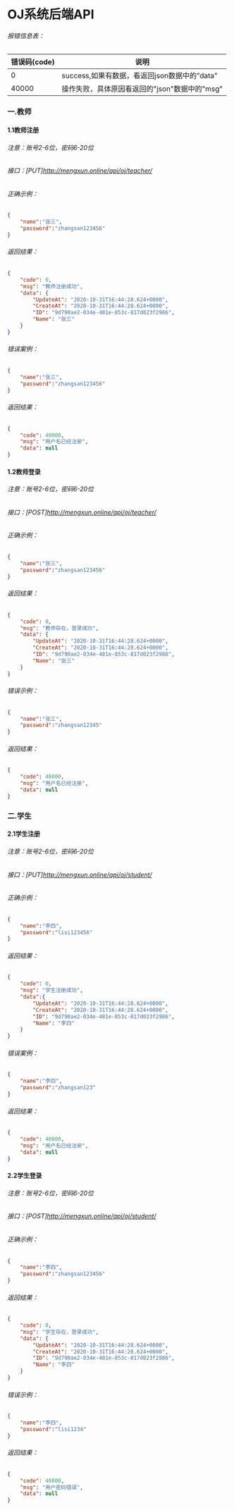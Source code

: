 # OJ系统后端API

###### 报错信息表：

| 错误码(code) | 说明                                          |
| ------------ | --------------------------------------------- |
| 0            | success,如果有数据，看返回json数据中的”data"  |
| 40000        | 操作失败，具体原因看返回的"json"数据中的"msg" |



### 一.教师

#### 1.1教师注册

###### 注意：账号2-6位，密码6-20位

###### 接口：[PUT]http://mengxun.online/api/oj/teacher/

###### 正确示例：

```json
{
    "name":"张三",
    "password":"zhangsan123456"
}
```

###### 返回结果：

```json
{
    "code": 0,
    "msg": "教师注册成功",
    "data": {
        "UpdateAt": "2020-10-31T16:44:28.624+0000",
        "CreateAt": "2020-10-31T16:44:28.624+0000",
        "ID": "9d790ae2-034e-481e-853c-817d023f2986",
        "Name": "张三"
    }
}
```

###### 错误案例：

```json
{
    "name":"张三",
    "password":"zhangsan123456"
}
```

###### 返回结果：

```json
{
    "code": 40000,
    "msg": "用户名已经注册",
    "data": null
}
```

#### 1.2教师登录

###### 注意：账号2-6位，密码6-20位

###### 接口：[POST]http://mengxun.online/api/oj/teacher/

###### 正确示例：

```json
{
    "name":"张三",
    "password":"zhangsan123456"
}
```

###### 返回结果：

```json
{
    "code": 0,
    "msg": "教师存在，登录成功",
    "data": {
        "UpdateAt": "2020-10-31T16:44:28.624+0000",
        "CreateAt": "2020-10-31T16:44:28.624+0000",
        "ID": "9d790ae2-034e-481e-853c-817d023f2986",
        "Name": "张三"
    }
}
```

###### 错误示例：

```json
{
    "name":"张三",
    "password":"zhangsan12345"
}
```

###### 返回结果：

```json
{
    "code": 40000,
    "msg": "用户名已经注册",
    "data": null
}
```



### 二.学生

#### 2.1学生注册

###### 注意：账号2-6位，密码6-20位

###### 接口：[PUT]http://mengxun.online/api/oj/student/

###### 正确示例：

```json
{
    "name":"李四",
    "password":"lisi123456"
}
```

###### 返回结果：

```json
{
    "code": 0,
    "msg": "学生注册成功",
    "data":{
        "UpdateAt": "2020-10-31T16:44:28.624+0000",
        "CreateAt": "2020-10-31T16:44:28.624+0000",
        "ID": "9d790ae2-034e-481e-853c-817d023f2986",
        "Name": "李四"
    }
}
```

###### 错误案例：

```json
{
    "name":"李四",
    "password":"zhangsan123"
}
```

###### 返回结果：

```json
{
    "code": 40000,
    "msg": "用户名已经注册",
    "data": null
}
```

#### 2.2学生登录

###### 注意：账号2-6位，密码6-20位

###### 接口：[POST]http://mengxun.online/api/oj/student/

###### 正确示例：

```json
{
    "name":"李四",
    "password":"zhangsan123456"
}
```

###### 返回结果：

```json
{
    "code": 0,
    "msg": "学生存在，登录成功",
    "data": {
        "UpdateAt": "2020-10-31T16:44:28.624+0000",
        "CreateAt": "2020-10-31T16:44:28.624+0000",
        "ID": "9d790ae2-034e-481e-853c-817d023f2986",
        "Name": "李四"
    }
}
```

###### 错误示例：

```json
{
    "name":"李四",
    "password":"lisi1234"
}
```

###### 返回结果：

```json
{
    "code": 40000,
    "msg": "用户密码错误",
    "data": null
}
```

